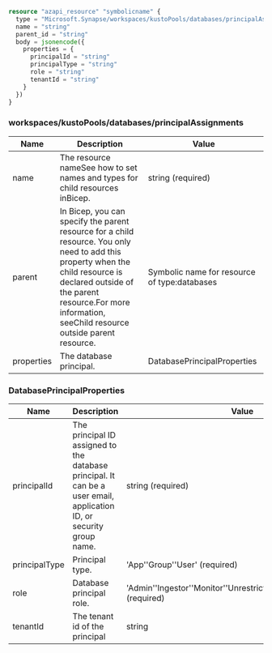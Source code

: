 ```terraform
resource "azapi_resource" "symbolicname" {
  type = "Microsoft.Synapse/workspaces/kustoPools/databases/principalAssignments@2021-06-01-preview"
  name = "string"
  parent_id = "string"
  body = jsonencode({
    properties = {
      principalId = "string"
      principalType = "string"
      role = "string"
      tenantId = "string"
    }
  })
}

```

### workspaces/kustoPools/databases/principalAssignments

| Name | Description | Value |
|-|-|-|
| name | The resource nameSee how to set names and types for child resources inBicep. | string (required) |
| parent | In Bicep, you can specify the parent resource for a child resource. You only need to add this property when the child resource is declared outside of the parent resource.For more information, seeChild resource outside parent resource. | Symbolic name for resource of type:databases |
| properties | The database principal. | DatabasePrincipalProperties |


### DatabasePrincipalProperties

| Name | Description | Value |
|-|-|-|
| principalId | The principal ID assigned to the database principal. It can be a user email, application ID, or security group name. | string (required) |
| principalType | Principal type. | 'App''Group''User' (required) |
| role | Database principal role. | 'Admin''Ingestor''Monitor''UnrestrictedViewer''User''Viewer' (required) |
| tenantId | The tenant id of the principal | string |


